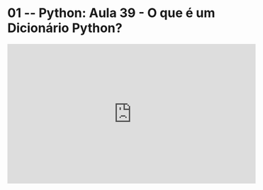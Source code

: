 # 01 -- Python: Aula 39 - O que é um Dicionário Python?

<iframe 
        width="560" 
        height="315" 
        src="https://www.youtube.com/embed/OtPF4vawZ0Y" 
        title="YouTube video player" 
        frameborder="0" 
        allow="accelerometer; autoplay; clipboard-write; encrypted-media; gyroscope; picture-in-picture" 
        allowfullscreen
        >
</iframe>

